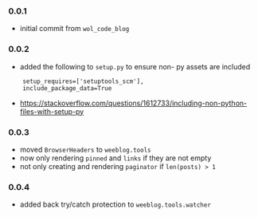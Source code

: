 ### 0.0.1

- initial commit from `wol_code_blog`

### 0.0.2

- added the following to `setup.py` to ensure non- py assets are included
    
```
    setup_requires=['setuptools_scm'],
    include_package_data=True
```

- https://stackoverflow.com/questions/1612733/including-non-python-files-with-setup-py

### 0.0.3

- moved `BrowserHeaders` to `weeblog.tools`
- now only rendering `pinned` and `links` if they are not empty
- not only creating and rendering `paginator` if `len(posts) > 1`

### 0.0.4

- added back try/catch protection to `weeblog.tools.watcher`
